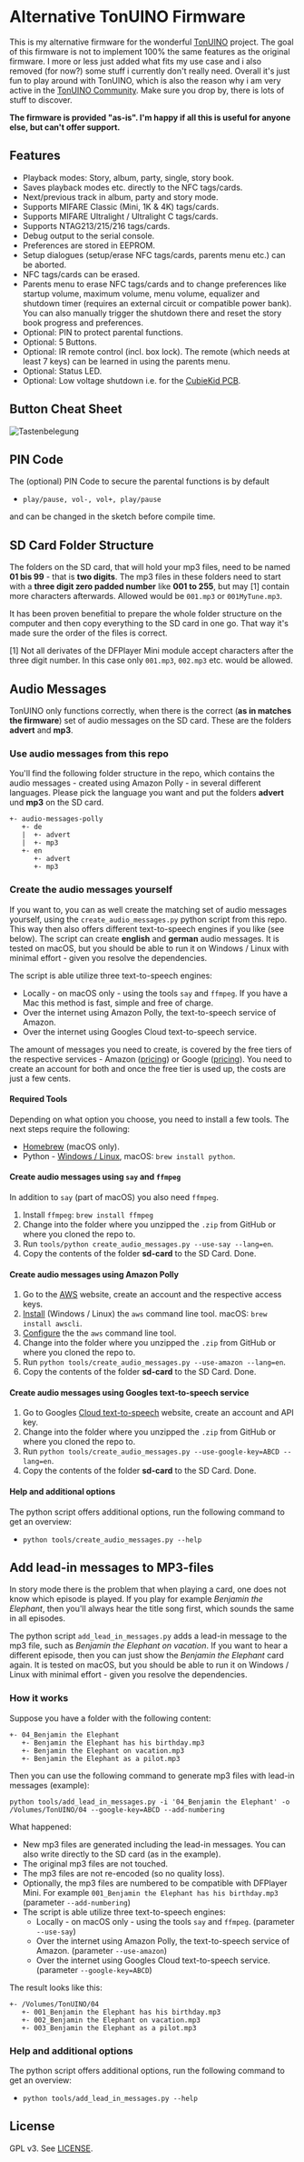 Alternative TonUINO Firmware
============================

This is my alternative firmware for the wonderful [TonUINO](https://www.voss.earth/tonuino/) project. The goal of this firmware is not to implement 100% the same features as the original firmware. I more or less just added what fits my use case and i also removed (for now?) some stuff i currently don't really need. Overall it's just fun to play around with TonUINO, which is also the reason why i am very active in the [TonUINO Community](https://discourse.voss.earth/). Make sure you drop by, there is lots of stuff to discover.

**The firmware is provided "as-is". I'm happy if all this is useful for anyone else, but can't offer support.**

## Features

- Playback modes: Story, album, party, single, story book.
- Saves playback modes etc. directly to the NFC tags/cards.
- Next/previous track in album, party and story mode.
- Supports MIFARE Classic (Mini, 1K & 4K) tags/cards.
- Supports MIFARE Ultralight / Ultralight C tags/cards.
- Supports NTAG213/215/216 tags/cards.
- Debug output to the serial console.
- Preferences are stored in EEPROM.
- Setup dialogues (setup/erase NFC tags/cards, parents menu etc.) can be aborted.
- NFC tags/cards can be erased.
- Parents menu to erase NFC tags/cards and to change preferences like startup volume, maximum volume, menu volume, equalizer and shutdown timer (requires an external circuit or compatible power bank). You can also manually trigger the shutdown there and reset the story book progress and preferences.
- Optional: PIN to protect parental functions.
- Optional: 5 Buttons.
- Optional: IR remote control (incl. box lock). The remote (which needs at least 7 keys) can be learned in using the parents menu.
- Optional: Status LED.
- Optional: Low voltage shutdown i.e. for the [CubieKid PCB](https://www.thingiverse.com/thing:3148200).

## Button Cheat Sheet

![Tastenbelegung](usage_cheat_sheet_en.png)

## PIN Code

The (optional) PIN Code to secure the parental functions is by default

- `play/pause, vol-, vol+, play/pause`

and can be changed in the sketch before compile time.

## SD Card Folder Structure

The folders on the SD card, that will hold your mp3 files, need to be named **01 bis 99** - that is **two digits**. The mp3 files in these folders need to start with a **three digit zero padded number** like **001 to 255**, but may [1] contain more characters afterwards. Allowed would be `001.mp3` or `001MyTune.mp3`.

It has been proven benefitial to prepare the whole folder structure on the computer and then copy everything to the SD card in one go. That way it's made sure the order of the files is correct.

[1] Not all derivates of the DFPlayer Mini module accept characters after the three digit number. In this case only `001.mp3`, `002.mp3` etc. would be allowed.

## Audio Messages

TonUINO only functions correctly, when there is the correct (**as in matches the firmware**) set of audio messages on the SD card. These are the folders **advert** and **mp3**.

### Use audio messages from this repo

You'll find the following folder structure in the repo, which contains the audio messages - created using Amazon Polly - in several different languages. Please pick the language you want and put the folders **advert** und **mp3** on the SD card.

```
+- audio-messages-polly
   +- de
   |  +- advert
   |  +- mp3
   +- en
      +- advert
      +- mp3
```

### Create the audio messages yourself

If you want to, you can as well create the matching set of audio messages yourself, using the `create_audio_messages.py` python script from this repo. This way then also offers different text-to-speech engines if you like (see below). The script can create **english** and **german** audio messages. It is tested on macOS, but you should be able to run it on Windows / Linux with minimal effort - given you resolve the dependencies.

The script is able utilize three text-to-speech engines:

- Locally - on macOS only - using the tools `say` and `ffmpeg`. If you have a Mac this method is fast, simple and free of charge. 
- Over the internet using Amazon Polly, the text-to-speech service of Amazon.
- Over the internet using Googles Cloud text-to-speech service.

The amount of messages you need to create, is covered by the free tiers of the respective services - Amazon ([pricing](https://aws.amazon.com/de/polly/pricing/)) or Google ([pricing](https://cloud.google.com/text-to-speech/pricing)). You need to create an account for both and once the free tier is used up, the costs are just a few cents.

#### Required Tools

Depending on what option you choose, you need to install a few tools. The next steps require the following:

- [Homebrew](https://brew.sh) (macOS only).
- Python - [Windows / Linux](https://www.python.org/downloads/), macOS: `brew install python`.

#### Create audio messages using `say` and `ffmpeg`

In addition to `say` (part of macOS) you also need `ffmpeg`.

1. Install `ffmpeg`: `brew install ffmpeg`
2. Change into the folder where you unzipped the `.zip` from GitHub or where you cloned the repo to.
3. Run `tools/python create_audio_messages.py --use-say --lang=en`.
4. Copy the contents of the folder **sd-card** to the SD Card. Done.

#### Create audio messages using Amazon Polly

1. Go to the [AWS](https://aws.amazon.com/) website, create an account and the respective access keys.
2. [Install](https://docs.aws.amazon.com/en_us/cli/latest/userguide/cli-chap-install.html) (Windows / Linux) the `aws` command line tool. macOS: `brew install awscli`.
3. [Configure](https://docs.aws.amazon.com/en_us/cli/latest/userguide/cli-chap-configure.html) the the `aws` command line tool.
4. Change into the folder where you unzipped the `.zip` from GitHub or where you cloned the repo to.
5. Run `python tools/create_audio_messages.py --use-amazon --lang=en`.
6. Copy the contents of the folder **sd-card** to the SD Card. Done.

#### Create audio messages using Googles text-to-speech service

1. Go to Googles [Cloud text-to-speech](https://cloud.google.com/text-to-speech/) website, create an account and API key.
2. Change into the folder where you unzipped the `.zip` from GitHub or where you cloned the repo to.
4. Run `python tools/create_audio_messages.py --use-google-key=ABCD --lang=en`.
5. Copy the contents of the folder **sd-card** to the SD Card. Done.

#### Help and additional options

The python script offers additional options, run the following command to get an overview:

- `python tools/create_audio_messages.py --help`

## Add lead-in messages to MP3-files

In story mode there is the problem that when playing a card, one does not know which episode is played. If you play for example *Benjamin the Elephant*, then you'll always hear the title song first, which sounds the same in all episodes.

The python script `add_lead_in_messages.py` adds a lead-in message to the mp3 file, such as *Benjamin the Elephant on vacation*. If you want to hear a different episode, then you can just show the *Benjamin the Elephant* card again. It is tested on macOS, but you should be able to run it on Windows / Linux with minimal effort - given you resolve the dependencies.

### How it works

Suppose you have a folder with the following content:

```
+- 04_Benjamin the Elephant
   +- Benjamin the Elephant has his birthday.mp3
   +- Benjamin the Elephant on vacation.mp3
   +- Benjamin the Elephant as a pilot.mp3
```

Then you can use the following command to generate mp3 files with lead-in messages (example):

    python tools/add_lead_in_messages.py -i '04_Benjamin the Elephant' -o /Volumes/TonUINO/04 --google-key=ABCD --add-numbering

What happened:

- New mp3 files are generated including the lead-in messages. You can also write directly to the SD card (as in the example).
- The original mp3 files are not touched.
- The mp3 files are not re-encoded (so no quality loss).
- Optionally, the mp3 files are numbered to be compatible with DFPlayer Mini. For example `001_Benjamin the Elephant has his birthday.mp3` (parameter `--add-numbering`)
- The script is able utilize three text-to-speech engines:
  - Locally - on macOS only - using the tools `say` and `ffmpeg`. (parameter `--use-say`)
  - Over the internet using Amazon Polly, the text-to-speech service of Amazon. (parameter `--use-amazon`)
  - Over the internet using Googles Cloud text-to-speech service. (parameter `--google-key=ABCD`)

The result looks like this:

```
+- /Volumes/TonUINO/04
   +- 001_Benjamin the Elephant has his birthday.mp3
   +- 002_Benjamin the Elephant on vacation.mp3
   +- 003_Benjamin the Elephant as a pilot.mp3
```

### Help and additional options

The python script offers additional options, run the following command to get an overview:

- `python tools/add_lead_in_messages.py --help`

## License

GPL v3. See [LICENSE](../LICENSE.md).